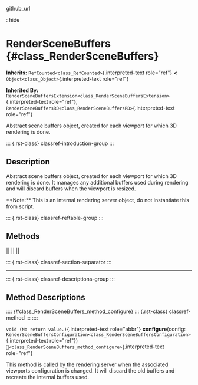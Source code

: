 github_url

:   hide

# RenderSceneBuffers {#class_RenderSceneBuffers}

**Inherits:** `RefCounted<class_RefCounted>`{.interpreted-text
role="ref"} **\<** `Object<class_Object>`{.interpreted-text role="ref"}

**Inherited By:**
`RenderSceneBuffersExtension<class_RenderSceneBuffersExtension>`{.interpreted-text
role="ref"},
`RenderSceneBuffersRD<class_RenderSceneBuffersRD>`{.interpreted-text
role="ref"}

Abstract scene buffers object, created for each viewport for which 3D
rendering is done.

::: {.rst-class}
classref-introduction-group
:::

## Description

Abstract scene buffers object, created for each viewport for which 3D
rendering is done. It manages any additional buffers used during
rendering and will discard buffers when the viewport is resized.

\*\*Note:\*\* This is an internal rendering server object, do not
instantiate this from script.

::: {.rst-class}
classref-reftable-group
:::

## Methods

||
||
||

::: {.rst-class}
classref-section-separator
:::

------------------------------------------------------------------------

::: {.rst-class}
classref-descriptions-group
:::

## Method Descriptions

:::: {#class_RenderSceneBuffers_method_configure}
::: {.rst-class}
classref-method
:::
::::

`void (No return value.)`{.interpreted-text role="abbr"}
**configure**(config:
`RenderSceneBuffersConfiguration<class_RenderSceneBuffersConfiguration>`{.interpreted-text
role="ref"})
`🔗<class_RenderSceneBuffers_method_configure>`{.interpreted-text
role="ref"}

This method is called by the rendering server when the associated
viewports configuration is changed. It will discard the old buffers and
recreate the internal buffers used.
